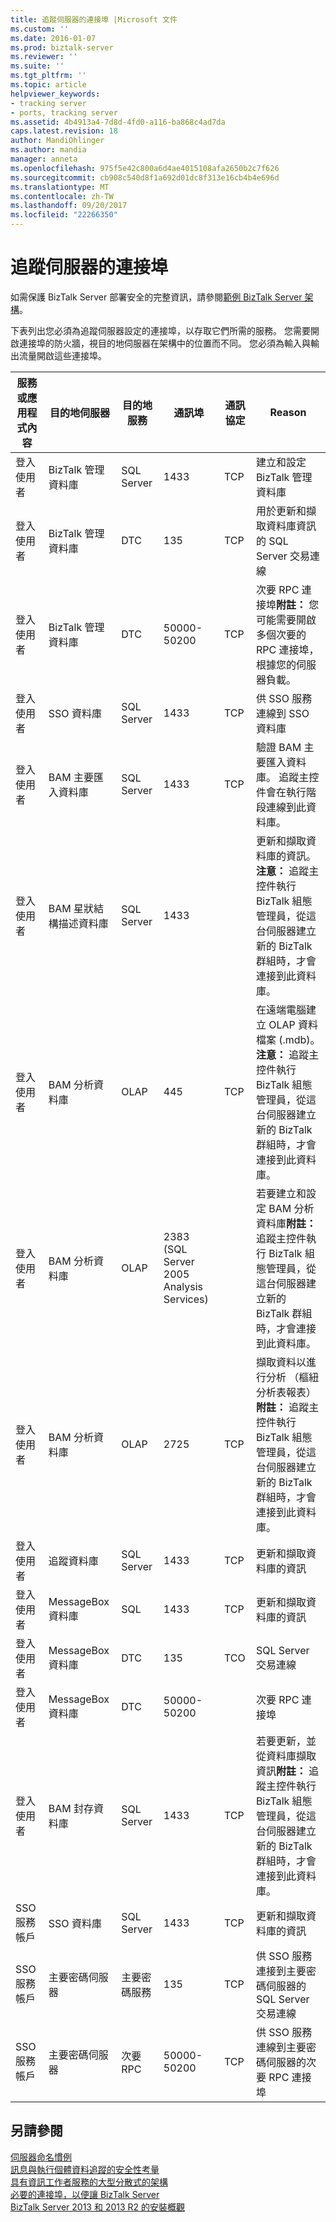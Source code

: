 ```yaml
---
title: 追蹤伺服器的連接埠 |Microsoft 文件
ms.custom: ''
ms.date: 2016-01-07
ms.prod: biztalk-server
ms.reviewer: ''
ms.suite: ''
ms.tgt_pltfrm: ''
ms.topic: article
helpviewer_keywords:
- tracking server
- ports, tracking server
ms.assetid: 4b4913a4-7d8d-4fd0-a116-ba868c4ad7da
caps.latest.revision: 18
author: MandiOhlinger
ms.author: mandia
manager: anneta
ms.openlocfilehash: 975f5e42c800a6d4ae4015108afa2650b2c7f626
ms.sourcegitcommit: cb908c540d8f1a692d01dc8f313e16cb4b4e696d
ms.translationtype: MT
ms.contentlocale: zh-TW
ms.lasthandoff: 09/20/2017
ms.locfileid: "22266350"
---
```

# <a name="ports-for-the-tracking-server"></a>追蹤伺服器的連接埠
如需保護 BizTalk Server 部署安全的完整資訊，請參閱[範例 BizTalk Server 架構](../core/sample-biztalk-server-architectures.md)。  
  
 下表列出您必須為追蹤伺服器設定的連接埠，以存取它們所需的服務。 您需要開啟連接埠的防火牆，視目的地伺服器在架構中的位置而不同。 您必須為輸入與輸出流量開啟這些連接埠。  
  
|服務或應用程式內容|目的地伺服器|目的地服務|通訊埠|通訊協定|Reason|  
|------------------------------------|------------------------|-------------------------|----------|--------------|------------|  
|登入使用者|BizTalk 管理資料庫|SQL Server|1433|TCP|建立和設定 BizTalk 管理資料庫|  
|登入使用者|BizTalk 管理資料庫|DTC|135|TCP|用於更新和擷取資料庫資訊的 SQL Server 交易連線|  
|登入使用者|BizTalk 管理資料庫|DTC|50000-50200|TCP|次要 RPC 連接埠**附註：** 您可能需要開啟多個次要的 RPC 連接埠，根據您的伺服器負載。|  
|登入使用者|SSO 資料庫|SQL Server|1433|TCP|供 SSO 服務連線到 SSO 資料庫|  
|登入使用者|BAM 主要匯入資料庫|SQL Server|1433|TCP|驗證 BAM 主要匯入資料庫。 追蹤主控件會在執行階段連線到此資料庫。|  
|登入使用者|BAM 星狀結構描述資料庫|SQL Server|1433||更新和擷取資料庫的資訊。 **注意：** 追蹤主控件執行 BizTalk 組態管理員，從這台伺服器建立新的 BizTalk 群組時，才會連接到此資料庫。|  
|登入使用者|BAM 分析資料庫|OLAP|445|TCP|在遠端電腦建立 OLAP 資料檔案 (.mdb)。 **注意：** 追蹤主控件執行 BizTalk 組態管理員，從這台伺服器建立新的 BizTalk 群組時，才會連接到此資料庫。|  
|登入使用者|BAM 分析資料庫|OLAP|2383 (SQL Server 2005 Analysis Services)||若要建立和設定 BAM 分析資料庫**附註：** 追蹤主控件執行 BizTalk 組態管理員，從這台伺服器建立新的 BizTalk 群組時，才會連接到此資料庫。|  
|登入使用者|BAM 分析資料庫|OLAP|2725|TCP|擷取資料以進行分析 （樞紐分析表報表）**附註：** 追蹤主控件執行 BizTalk 組態管理員，從這台伺服器建立新的 BizTalk 群組時，才會連接到此資料庫。|  
|登入使用者|追蹤資料庫|SQL Server|1433|TCP|更新和擷取資料庫的資訊|  
|登入使用者|MessageBox 資料庫|SQL|1433|TCP|更新和擷取資料庫的資訊|  
|登入使用者|MessageBox 資料庫|DTC|135|TCO|SQL Server 交易連線|  
|登入使用者|MessageBox 資料庫|DTC|50000-50200||次要 RPC 連接埠|  
|登入使用者|BAM 封存資料庫|SQL Server|1433|TCP|若要更新，並從資料庫擷取資訊**附註：** 追蹤主控件執行 BizTalk 組態管理員，從這台伺服器建立新的 BizTalk 群組時，才會連接到此資料庫。|  
|SSO 服務帳戶|SSO 資料庫|SQL Server|1433|TCP|更新和擷取資料庫的資訊|  
|SSO 服務帳戶|主要密碼伺服器|主要密碼服務|135|TCP|供 SSO 服務連接到主要密碼伺服器的 SQL Server 交易連線|  
|SSO 服務帳戶|主要密碼伺服器|次要 RPC|50000-50200|TCP|供 SSO 服務連線到主要密碼伺服器的次要 RPC 連接埠|  
  
## <a name="see-also"></a>另請參閱  
 [伺服器命名慣例](../core/server-naming-conventions.md)   
 [訊息與執行個體資料追蹤的安全性考量](../core/security-considerations-for-message-and-instance-data-tracking.md)   
 [具有資訊工作者服務的大型分散式的架構](../core/large-distributed-architecture-with-information-worker-services.md)   
 [必要的連接埠，以便讓 BizTalk Server](../core/required-ports-for-biztalk-server.md)   
 [BizTalk Server 2013 和 2013 R2 的安裝概觀](http://msdn.microsoft.com/library/8041926c-cfc9-4eaf-9c28-a2c6e8015bc5)